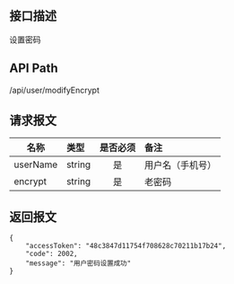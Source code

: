 ## 接口描述
设置密码
## API Path
/api/user/modifyEncrypt
## 请求报文
|名称         |类型           |是否必须   |备注                                 |
|-------------|:--------------|:---------:|:------------------------------------|
|userName    |string    |是    |用户名（手机号）    |
|encrypt    |string    |是    |老密码    |
## 返回报文
    {
        "accessToken": "48c3847d11754f708628c70211b17b24",
        "code": 2002,
        "message": "用户密码设置成功"
    }
